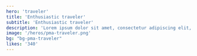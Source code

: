 ```yaml
---
hero: 'traveler'
title: 'Enthusiastic traveler'
subtitle: 'Enthusiastic traveler'
description: 'Lorem ipsum dolor sit amet, consectetur adipiscing elit, sed do eiusmod tempor incididunt ut labore et dolore magna aliqua. Ut enim ad minim veniam, quis nostrud exercitation ullamco laboris nisi ut aliquip ex ea commodo consequat. Duis aute irure dolor in reprehenderit in voluptate velit esse cillum dolore eu fugiat nulla pariatur.'
image: '/heros/pma-traveler.png'
bg: "bg-pma-traveler"
likes: '340'
---
```


